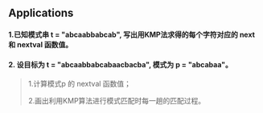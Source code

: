 ## Applications
#### 1.已知模式串 t = "abcaabbabcab", 写出用KMP法求得的每个字符对应的 next 和 nextval 函数值。

#### 2. 设目标为 t = "abcaabbabcabaacbacba", 模式为 p = "abcabaa"。 

>1.计算模式p 的 nextval 函数值； 
>
>2.画出利用KMP算法进行模式匹配时每一趟的匹配过程。